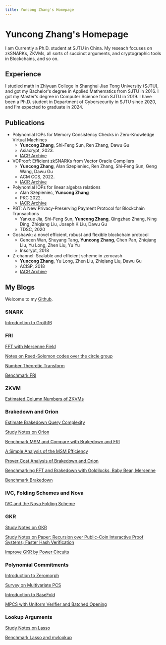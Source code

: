 ```yaml
---
title: Yuncong Zhang's Homepage
---
```


# Yuncong Zhang's Homepage

I am Currently a Ph.D. student at SJTU in China. My reseach focuses on zkSNARKs, ZKVMs, all sorts of succinct arguments, and cryptographic tools in Blockchains, and so on.

## Experience

I studied math in Zhiyuan College in Shanghai Jiao Tong University (SJTU), and got my Bachelor's degree in Applied Mathematics from SJTU in 2016.
I got my Master's degree in Computer Science from SJTU in 2019.
I have been a Ph.D. student in Department of Cybersecurity in SJTU since 2020, and I'm expected to graduate in 2024.

## Publications

- Polynomial IOPs for Memory Consistency Checks in Zero-Knowledge Virtual Machines
    - **Yuncong Zhang**, Shi-Feng Sun, Ren Zhang, Dawu Gu
    - Asiacrypt, 2023.
    - [IACR Archive](https://eprint.iacr.org/2023/1555)
- VOProof: Efficient zkSNARKs from Vector Oracle Compilers
    - **Yuncong Zhang**, Alan Szepieniec, Ren Zhang, Shi-Feng Sun, Geng Wang, Dawu Gu
    - ACM CCS, 2022.
    - [IACR Archive](https://eprint.iacr.org/2021/710)
- Polynomial IOPs for linear algebra relations
    - Alan Szepieniec, **Yuncong Zhang**
    - PKC 2022.
    - [IACR Archive](https://eprint.iacr.org/2020/1022)
- PBT: A New Privacy-Preserving Payment Protocol for Blockchain Transactions
    - Yanxue Jia, Shi-Feng Sun, **Yuncong Zhang**, Qingzhao Zhang, Ning Ding, Zhiqiang Liu, Joseph K Liu, Dawu Gu
    - TDSC, 2020
- Goshawk: a novel efficient, robust and flexible blockchain protocol
    - Cencen Wan, Shuyang Tang, **Yuncong Zhang**, Chen Pan, Zhiqiang Liu, Yu Long, Zhen Liu, Yu Yu
    - Inscrypt, 2018
- Z-channel: Scalable and efficient scheme in zerocash
    - **Yuncong Zhang**, Yu Long, Zhen Liu, Zhiqiang Liu, Dawu Gu
    - ACISP, 2018
    - [IACR Archive](https://eprint.iacr.org/2017/684)

## My Blogs

Welcome to my [Github](https://github.com/yczhangsjtu).

### SNARK

[Introduction to Groth16](https://hackmd.io/@al5VH2hqS4ia1WS7YKXuAA/H1_VTCWvT)

### FRI

[FFT with Mersenne Field](https://hackmd.io/@al5VH2hqS4ia1WS7YKXuAA/Sk4vIKQ9h)

[Notes on Reed-Solomon codes over the circle group](https://hackmd.io/@al5VH2hqS4ia1WS7YKXuAA/H1pnFBeu3)

[Number Theoretic Transform](https://hackmd.io/@al5VH2hqS4ia1WS7YKXuAA/SJz7pJTon)

[Benchmark FRI](https://hackmd.io/@al5VH2hqS4ia1WS7YKXuAA/BJfuU56A3)

### ZKVM

[Estimated Column Numbers of ZKVMs](https://hackmd.io/@al5VH2hqS4ia1WS7YKXuAA/BykJ2N0Yn)

### Brakedown and Orion

[Estimate Brakedown Query Complexity](https://hackmd.io/@al5VH2hqS4ia1WS7YKXuAA/SyQUF4ci3)

[Study Notes on Orion](https://hackmd.io/@al5VH2hqS4ia1WS7YKXuAA/r1ZjX-533)

[Benchmark MSM and Compare with Brakedown and FRI](https://hackmd.io/@al5VH2hqS4ia1WS7YKXuAA/BkyXUjTpn)

[A Simple Analysis of the MSM Efficiency](https://hackmd.io/@al5VH2hqS4ia1WS7YKXuAA/r1CrI9rA3)

[Prover Cost Analysis of Brakedown and Orion](https://hackmd.io/@al5VH2hqS4ia1WS7YKXuAA/ByNX6sTpn)

[Benchmarking FFT and Brakedown with Goldilocks, Baby Bear, Mersenne](https://hackmd.io/@al5VH2hqS4ia1WS7YKXuAA/Bk4YWAFo3)

[Benchmark Brakedown](https://hackmd.io/@al5VH2hqS4ia1WS7YKXuAA/BJXiG0L1p)

### IVC, Folding Schemes and Nova

[IVC and the Nova Folding Scheme](https://hackmd.io/@al5VH2hqS4ia1WS7YKXuAA/HJxJEVGhh)

### GKR

[Study Notes on GKR](https://hackmd.io/@al5VH2hqS4ia1WS7YKXuAA/ryzBl2npn)

[Study Notes on Paper: Recursion over Public-Coin Interactive Proof Systems; Faster Hash Verification](https://hackmd.io/@al5VH2hqS4ia1WS7YKXuAA/HJO2ABvR3)

[Improve GKR by Power Circuits](https://hackmd.io/@al5VH2hqS4ia1WS7YKXuAA/BkYUCeZQ6)

### Polynomial Commitments

[Introduction to Zeromorph](https://hackmd.io/@al5VH2hqS4ia1WS7YKXuAA/B1oRND8-T)

[Survey on Multivariate PCS](https://hackmd.io/@al5VH2hqS4ia1WS7YKXuAA/H18vKiPfT)

[Introduction to BaseFold](https://hackmd.io/@al5VH2hqS4ia1WS7YKXuAA/B1H_6Iqma)

[MPCS with Uniform Verifier and Batched Opening](https://hackmd.io/@al5VH2hqS4ia1WS7YKXuAA/rJ_lCK4rp)

### Lookup Arguments

[Study Notes on Lasso](https://hackmd.io/@al5VH2hqS4ia1WS7YKXuAA/HkEvhcuC3)

[Benchmark Lasso and mvlookup](https://hackmd.io/@al5VH2hqS4ia1WS7YKXuAA/HyPbE_Y16)